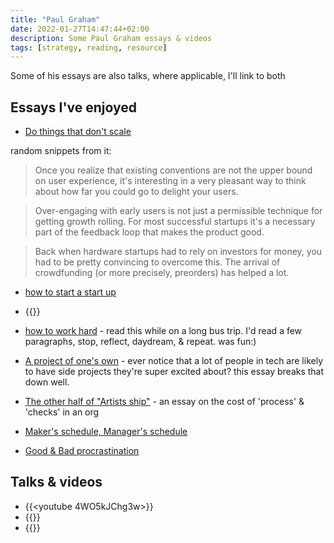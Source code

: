 ```yaml
---
title: "Paul Graham"
date: 2022-01-27T14:47:44+02:00
description: Some Paul Graham essays & videos
tags: [strategy, reading, resource]
---
```


Some of his essays are also talks, where applicable, I'll link to both

## Essays I've enjoyed

- [Do things that don't scale](http://paulgraham.com/ds.html)

random snippets from it:
>Once you realize that existing conventions are not the upper bound on user experience, it's interesting in a very pleasant way to think about how far you could go to delight your users.

> Over-engaging with early users is not just a permissible technique for getting growth rolling. For most successful startups it's a necessary part of the feedback loop that makes the product good.

> Back when hardware startups had to rely on investors for money, you had to be pretty convincing to overcome this. The arrival of crowdfunding (or more precisely, preorders) has helped a lot.

- [how to start a start up](http://www.paulgraham.com/start.html)
- {{<youtube ii1jcLg-eIQ>}}

- [how to work hard](http://www.paulgraham.com/hwh.html) - read this while on a long bus trip. I'd read a few paragraphs, stop, reflect, daydream, & repeat. was fun:)
- [A project of one's own](http://paulgraham.com/own.html) - ever notice that a lot of people in tech are likely to have side projects they're super excited about? this essay breaks that down well.
- [The other half of "Artists ship"](http://paulgraham.com/artistsship.html) - an essay on the cost of 'process' & 'checks' in an org
- [Maker's schedule, Manager's schedule](http://paulgraham.com/makersschedule.html) 
- [Good & Bad procrastination](http://paulgraham.com/procrastination.html)


## Talks & videos
- {{<youtube 4WO5kJChg3w>}}
- {{<youtube UacbJ72dluU>}}
- {{<youtube Ci9L6zVbwnA>}}